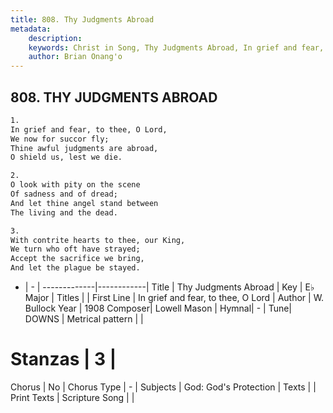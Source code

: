 ```yaml
---
title: 808. Thy Judgments Abroad
metadata:
    description: 
    keywords: Christ in Song, Thy Judgments Abroad, In grief and fear, to thee, O Lord, 
    author: Brian Onang'o
---
```



## 808. THY JUDGMENTS ABROAD

```txt
1.
In grief and fear, to thee, O Lord,
We now for succor fly;
Thine awful judgments are abroad,
O shield us, lest we die.

2.
O look with pity on the scene 
Of sadness and of dread;
And let thine angel stand between
The living and the dead.

3.
With contrite hearts to thee, our King,
We turn who oft have strayed;
Accept the sacrifice we bring,
And let the plague be stayed.


```

- |   -  |
-------------|------------|
Title | Thy Judgments Abroad |
Key | E♭ Major |
Titles |  |
First Line | In grief and fear, to thee, O Lord |
Author | W. Bullock
Year | 1908
Composer| Lowell Mason |
Hymnal|  - |
Tune| DOWNS |
Metrical pattern | |
# Stanzas | 3 |
Chorus | No |
Chorus Type | - |
Subjects | God: God's Protection |
Texts |  |
Print Texts | 
Scripture Song |  |
  
